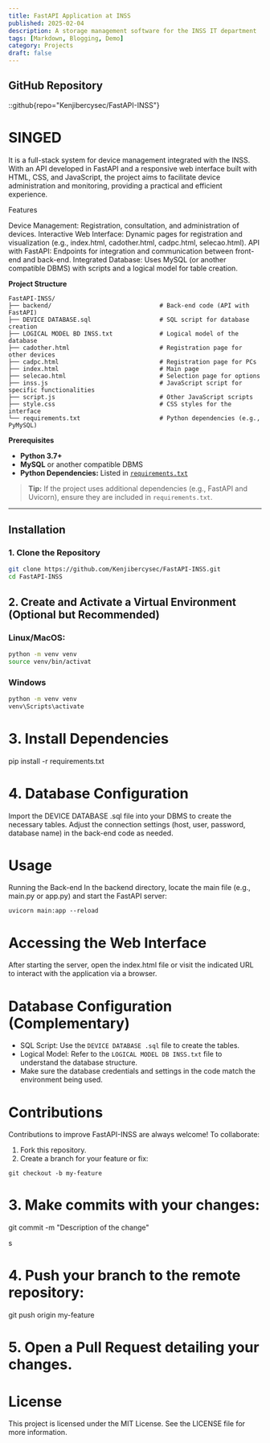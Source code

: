 ```yaml
---
title: FastAPI Application at INSS
published: 2025-02-04
description: A storage management software for the INSS IT department
tags: [Markdown, Blogging, Demo]
category: Projects
draft: false
---
```


## GitHub Repository 
::github{repo="Kenjibercysec/FastAPI-INSS"}

# SINGED

It is a full-stack system for device management integrated with the INSS. With an API developed in FastAPI and a responsive web interface built with HTML, CSS, and JavaScript, the project aims to facilitate device administration and monitoring, providing a practical and efficient experience.

Features

Device Management: Registration, consultation, and administration of devices.
Interactive Web Interface: Dynamic pages for registration and visualization (e.g., index.html, cadother.html, cadpc.html, selecao.html).
API with FastAPI: Endpoints for integration and communication between front-end and back-end.
Integrated Database: Uses MySQL (or another compatible DBMS) with scripts and a logical model for table creation.

**Project Structure**  

```plaintext
FastAPI-INSS/
├── backend/                              # Back-end code (API with FastAPI)
├── DEVICE DATABASE.sql                   # SQL script for database creation
├── LOGICAL MODEL BD INSS.txt             # Logical model of the database
├── cadother.html                         # Registration page for other devices
├── cadpc.html                            # Registration page for PCs
├── index.html                            # Main page
├── selecao.html                          # Selection page for options
├── inss.js                               # JavaScript script for specific functionalities
├── script.js                             # Other JavaScript scripts
├── style.css                             # CSS styles for the interface
└── requirements.txt                      # Python dependencies (e.g., PyMySQL)
```

**Prerequisites**  

- **Python 3.7+**  
- **MySQL** or another compatible DBMS  
- **Python Dependencies:** Listed in [`requirements.txt`](requirements.txt)  

> **Tip:** If the project uses additional dependencies (e.g., FastAPI and Uvicorn), ensure they are included in `requirements.txt`.  

---

## **Installation**  

### **1. Clone the Repository**  

```bash
git clone https://github.com/Kenjibercysec/FastAPI-INSS.git
cd FastAPI-INSS
```

## 2. Create and Activate a Virtual Environment (Optional but Recommended)  

### Linux/MacOS:  
```bash
python -m venv venv  
source venv/bin/activat
```

### Windows
```bash
python -m venv venv  
venv\Scripts\activate  
```
# 3. Install Dependencies
pip install -r requirements.txt

# 4. Database Configuration
Import the DEVICE DATABASE .sql file into your DBMS to create the necessary tables.
Adjust the connection settings (host, user, password, database name) in the back-end code as needed.

# Usage
Running the Back-end
In the backend directory, locate the main file (e.g., main.py or app.py) and start the FastAPI server:
```
uvicorn main:app --reload
```

# Accessing the Web Interface
After starting the server, open the index.html file or visit the indicated URL to interact with the application via a browser.

# Database Configuration (Complementary)
- SQL Script: Use the `DEVICE DATABASE .sql` file to create the tables.
- Logical Model: Refer to the `LOGICAL MODEL DB INSS.txt` file to understand the database structure.
- Make sure the database credentials and settings in the code match the environment being used.

# Contributions
Contributions to improve FastAPI-INSS are always welcome! To collaborate:

1. Fork this repository.
2. Create a branch for your feature or fix:
```
git checkout -b my-feature
```


# 3. Make commits with your changes:
git commit -m "Description of the change"

s
# 4. Push your branch to the remote repository:
git push origin my-feature

# 5. Open a Pull Request detailing your changes.

# License
This project is licensed under the MIT License. See the LICENSE file for more information.

